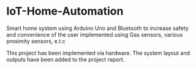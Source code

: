 # IoT-Home-Automation
Smart home system using Arduino Uno and Bluetooth to increase safety and convenience of the user implemented using Gas sensors, various proximity sensors, e.t.c

This project has been implemented via hardware. The system layout and outputs have been added to the project report.

